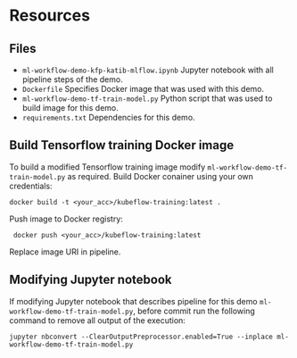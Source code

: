 # Resources

## Files
- `ml-workflow-demo-kfp-katib-mlflow.ipynb` Jupyter notebook with all pipeline steps of the demo.
- `Dockerfile` Specifies Docker image that was used with this demo.
- `ml-workflow-demo-tf-train-model.py` Python script that was used to build image for this demo.
- `requirements.txt` Dependencies for this demo.

## Build Tensorflow training Docker image

To build a modified Tensorflow training image modify `ml-workflow-demo-tf-train-model.py` as required. Build Docker conainer using your own credentials:

```
docker build -t <your_acc>/kubeflow-training:latest .
```

Push image to Docker registry:

```
 docker push <your_acc>/kubeflow-training:latest
```

Replace image URI in pipeline.

## Modifying Jupyter notebook

If modifying Jupyter notebook that describes pipeline for this demo `ml-workflow-demo-tf-train-model.py`, before commit run the following command to remove all output of the execution:

```
jupyter nbconvert --ClearOutputPreprocessor.enabled=True --inplace ml-workflow-demo-tf-train-model.py
```
